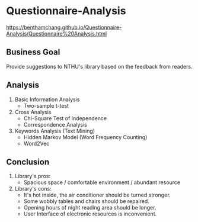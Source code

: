 # Questionnaire-Analysis

https://benthamchang.github.io/Questionnaire-Analysis/Questionnaire%20Analysis.html

## Business Goal
 
Provide suggestions to NTHU's library based on the feedback from readers.

## Analysis

1. Basic Information Analysis
    - Two-sample t-test
2. Cross Analysis
    - Chi-Square Test of Independence
    - Correspondence Analysis
3. Keywords Analysis (Text Mining)
    - Hidden Markov Model (Word Frequency Counting)
    - Word2Vec

## Conclusion

1. Library's pros:
    - Spacious space / comfortable environment / abundant resource
2. Library's cons:
    - It's hot inside, the air conditioner should be turned stronger.
    - Some wobbly tables and chairs should be repaired.
    - Opening hours of night reading area should be longer.
    - User Interface of electronic resources is inconvenient.
